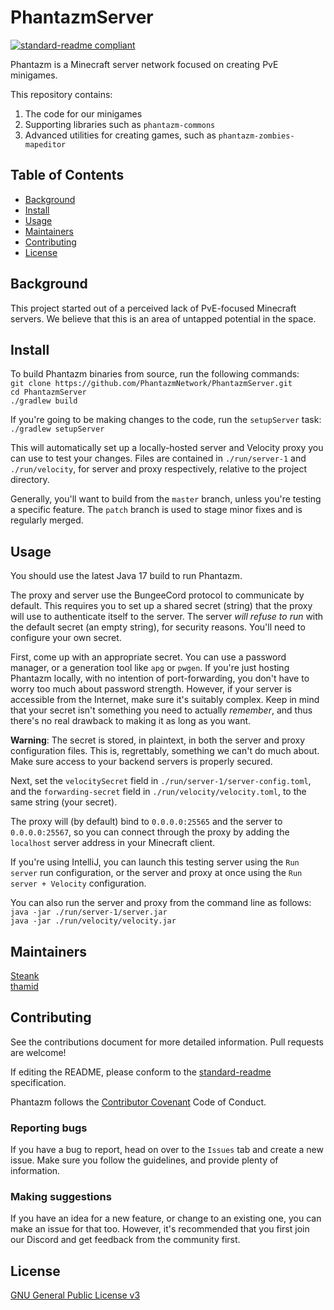 # PhantazmServer

[![standard-readme compliant](https://img.shields.io/badge/readme%20style-standard-brightgreen.svg?style=flat-square)](https://github.com/RichardLitt/standard-readme)

Phantazm is a Minecraft server network focused on creating PvE minigames.

This repository contains:

1. The code for our minigames
2. Supporting libraries such as `phantazm-commons`
3. Advanced utilities for creating games, such as `phantazm-zombies-mapeditor`

## Table of Contents

- [Background](#background)
- [Install](#install)
- [Usage](#usage)
- [Maintainers](#maintainers)
- [Contributing](#contributing)
- [License](#license)

## Background

This project started out of a perceived lack of PvE-focused Minecraft servers. We believe that this is an area of untapped potential in the space.

## Install

To build Phantazm binaries from source, run the following commands: \
`git clone https://github.com/PhantazmNetwork/PhantazmServer.git` \
`cd PhantazmServer` \
`./gradlew build`

If you're going to be making changes to the code, run the `setupServer` task: \
`./gradlew setupServer`

This will automatically set up a locally-hosted server and Velocity proxy you can use to test your changes. Files are contained in `./run/server-1` and `./run/velocity`, for server and proxy respectively, relative to the project directory.

Generally, you'll want to build from the `master` branch, unless you're testing a specific feature. The `patch` branch is used to stage minor fixes and is regularly merged.

## Usage

You should use the latest Java 17 build to run Phantazm.

The proxy and server use the BungeeCord protocol to communicate by default. This requires you to set up a shared secret (string) that the proxy will use to authenticate itself to the server. The server *will refuse to run* with the default secret (an empty string), for security reasons. You'll need to configure your own secret.

First, come up with an appropriate secret. You can use a password manager, or a generation tool like `apg` or `pwgen`. If you're just hosting Phantazm locally, with no intention of port-forwarding, you don't have to worry too much about password strength. However, if your server is accessible from the Internet, make sure it's suitably complex. Keep in mind that your secret isn't something you need to actually *remember*, and thus there's no real drawback to making it as long as you want.

**Warning**: The secret is stored, in plaintext, in both the server and proxy configuration files. This is, regrettably, something we can't do much about. Make sure access to your backend servers is properly secured.

Next, set the `velocitySecret` field in `./run/server-1/server-config.toml`, and the `forwarding-secret` field in `./run/velocity/velocity.toml`, to the same string (your secret).

The proxy will (by default) bind to `0.0.0.0:25565` and the server to `0.0.0.0:25567`, so you can connect through the proxy by adding the `localhost` server address in your Minecraft client.

If you're using IntelliJ, you can launch this testing server using the `Run server` run configuration, or the server and proxy at once using the `Run server + Velocity` configuration.

You can also run the server and proxy from the command line as follows: \
`java -jar ./run/server-1/server.jar` \
`java -jar ./run/velocity/velocity.jar`

## Maintainers

[Steank](https://github.com/Steanky) \
[thamid](https://github.com/tahmid-23)

## Contributing

See the contributions document for more detailed information. Pull requests are welcome!

If editing the README, please conform to the [standard-readme](https://github.com/RichardLitt/standard-readme) specification.


Phantazm follows the [Contributor Covenant](http://contributor-covenant.org/version/1/3/0/) Code of Conduct.

### Reporting bugs
If you have a bug to report, head on over to the `Issues` tab and create a new issue. Make sure you follow the guidelines, and provide plenty of information.

### Making suggestions
If you have an idea for a new feature, or change to an existing one, you can make an issue for that too. However, it's recommended that you first join our Discord and get feedback from the community first.

## License

[GNU General Public License v3](LICENSE)